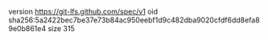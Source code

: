 version https://git-lfs.github.com/spec/v1
oid sha256:5a2422bec7be37e73b84ac950eebf1d9c482dba9020cfdf6dd8efa89e0b861e4
size 315
